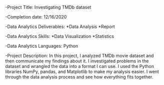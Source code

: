 -Project Title: Investigating TMDb dataset

-Completion date: 12/16/2020

-Data Analytics Deliverables:
 *Data Analysis
 *Report

-Data Analytics Skills:
*Data Visualization
*Statistics

-Data Analytics Languages: Python

-Project Description:
In this project, I analyzed TMDb movie dataset and then communicate my findings about it. I investigated problems in the dataset and wrangled the data into a format I can use. I used the Python libraries NumPy, pandas, and Matplotlib to make my analysis easier. I went through the data analysis process and see how everything fits together.